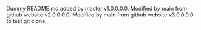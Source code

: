 Dummy README.md added by master v1.0.0.0.0.
Modified by main from github website v2.0.0.0.0.
Modified by main from github website v3.0.0.0.0. to test git clone.
